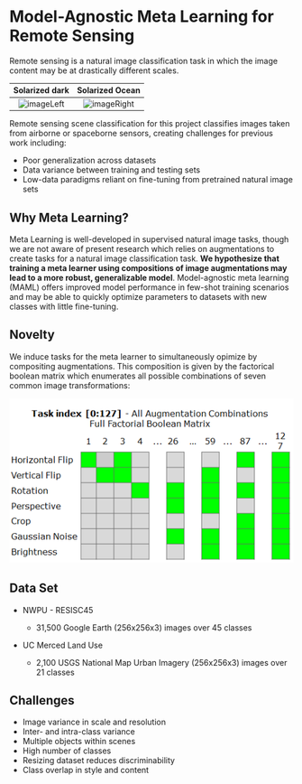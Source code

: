 # Model-Agnostic Meta Learning for Remote Sensing

Remote sensing is a natural image classification task in which the image content may be at drastically different scales.

Solarized dark             |  Solarized Ocean
:-------------------------:|:-------------------------:
![imageLeft](images/sample1.png)  |  ![imageRight](images/sample2.png)

Remote sensing scene classification for this project classifies images taken from airborne or spaceborne sensors, creating challenges for previous work including:
- Poor generalization across datasets
- Data variance between training and testing sets
- Low-data paradigms reliant on fine-tuning from pretrained natural image sets

## Why Meta Learning?

Meta Learning is well-developed in supervised natural image tasks, though we are not aware of present research which relies on augmentations to create tasks for a natural image classification task. **We hypothesize that training a meta learner using compositions of image augmentations may lead to a more robust, generalizable model**. Model-agnostic meta learning (MAML) offers improved model performance in few-shot training scenarios and may be able to quickly optimize parameters to datasets with new classes with little fine-tuning.

## Novelty
We induce tasks for the meta learner to simultaneously opimize by compositing augmentations. This composition is given by the factorical boolean matrix which enumerates all possible combinations of seven common image transformations:

![augment image](imgs/aug_table.png)

## Data Set
* NWPU - RESISC45
    - 31,500 Google Earth (256x256x3) images over 45 classes

* UC Merced Land Use
     - 2,100 USGS National Map Urban Imagery (256x256x3) images over 21 classes

## Challenges
- Image variance in scale and resolution
- Inter- and intra-class variance
- Multiple objects within scenes
- High number of classes
- Resizing dataset reduces discriminability
- Class overlap in style and content

